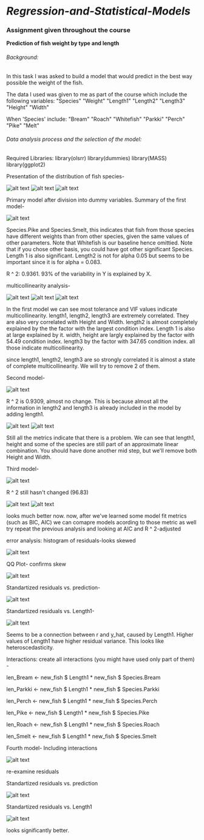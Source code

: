 # *Regression-and-Statistical-Models*  

### Assignment given throughout the course


**Prediction of fish weight by type and length**

###### Background: 
In this task I was asked to build a model that would predict in the best way possible the weight of the fish.

The data I used was given to me as part of the course which include the following variables:
  "Species" "Weight" "Length1" "Length2" "Length3" "Height" "Width"

When 'Species' include:
  "Bream" "Roach" "Whitefish" "Parkki" "Perch" "Pike" "Melt"


###### Data analysis process and the selection of the model:

Required Libraries:
library(olsrr)
library(dummies) 
library(MASS)
library(ggplot2)

Presentation of the distribution of fish species-

![alt text](https://github.com/chencnaani/Regression-and-Statistical-Models/blob/master/figure-fish/1.jpg)
![alt text](https://github.com/chencnaani/Regression-and-Statistical-Models/blob/master/figure-fish/2.jpg)
![alt text](https://github.com/chencnaani/Regression-and-Statistical-Models/blob/master/figure-fish/3.jpg)

Primary model after division into dummy variables.
Summary of the first model-

![alt text](https://github.com/chencnaani/Regression-and-Statistical-Models/blob/master/figure-fish/4.jpg)

Species.Pike and Species.Smelt, this indicates that fish from those species have different weights than from other species, given the same
 values of other parameters.
 Note that Whitefish is our baseline hence omittied. Note that if you chose other basis, you could have got other significant Species.
 Length 1 is also significant. Length2 is not for alpha 0.05 but seems to be important since it is for alpha = 0.083.

 R ^ 2: 0.9361. 93% of the variability in Y is explained by X.

multicollinearity analysis-

![alt text](https://github.com/chencnaani/Regression-and-Statistical-Models/blob/master/figure-fish/5.jpg)
![alt text](https://github.com/chencnaani/Regression-and-Statistical-Models/blob/master/figure-fish/6.jpg)
![alt text](https://github.com/chencnaani/Regression-and-Statistical-Models/blob/master/figure-fish/6.5.jpg)


In the first model we can see most tolerance and VIF values indicate multicollinearity.
length1, length2, length3 are extremely correlated. They are also very correlated with Height and Width.
length2 is almost completely explained by the the factor with the largest condition index. Length 1 is also at large explained by it.
width, height are largly explained by the factor with 54.49 condition index. length3 by the factor with 347.65 condition index.
all those indicate multicollinearity.

since length1, length2, length3 are so strongly correlated it is almost a state of complete multicollinearity. We will try to remove 2 of them.

Second model-

![alt text](https://github.com/chencnaani/Regression-and-Statistical-Models/blob/master/figure-fish/7.jpg)

R ^ 2 is 0.9309, almost no change. This is because almost all the information in length2 and length3 is already included in the model by adding length1.

![alt text](https://github.com/chencnaani/Regression-and-Statistical-Models/blob/master/figure-fish/8.jpg)
![alt text](https://github.com/chencnaani/Regression-and-Statistical-Models/blob/master/figure-fish/9.jpg)

Still all the metrics indicate that there is a problem.
 We can see that length1, height and some of the species are still part of an approximate linear combination.
 You should have done another mid step, but we'll remove both Height and Width.

Third model-

![alt text](https://github.com/chencnaani/Regression-and-Statistical-Models/blob/master/figure-fish/10.jpg)

 R ^ 2 still hasn't changed (96.83)
 
![alt text](https://github.com/chencnaani/Regression-and-Statistical-Models/blob/master/figure-fish/11.jpg)
![alt text](https://github.com/chencnaani/Regression-and-Statistical-Models/blob/master/figure-fish/12.jpg)

looks much better now.
 now, after we've learned some model fit metrics (such as BIC, AIC) we can comapre models acording
 to those metric as well
 try repeat the previous analysis and looking at AIC and R ^ 2-adjusted



error analysis:
histogram of residuals-looks skewed

![alt text](https://github.com/chencnaani/Regression-and-Statistical-Models/blob/master/figure-fish/13.jpg)

QQ Plot- confirms skew

![alt text](https://github.com/chencnaani/Regression-and-Statistical-Models/blob/master/figure-fish/14.jpg)

Standartized residuals vs. prediction-

![alt text](https://github.com/chencnaani/Regression-and-Statistical-Models/blob/master/figure-fish/15.jpg)

Standartized residuals vs. Length1-

![alt text](https://github.com/chencnaani/Regression-and-Statistical-Models/blob/master/figure-fish/16.jpg)

Seems to be a connection between r and y_hat, caused by Length1. Higher values of Length1 have higher residual variance. This looks like heteroscedasticity.

Interactions:
create all interactions (you might have used only part of them) -

len_Bream <- new_fish $ Length1 * new_fish $ Species.Bream

len_Parkki <- new_fish $ Length1 * new_fish $ Species.Parkki

len_Perch <- new_fish $ Length1 * new_fish $ Species.Perch

len_Pike <- new_fish $ Length1 * new_fish $ Species.Pike

len_Roach <- new_fish $ Length1 * new_fish $ Species.Roach

len_Smelt <- new_fish $ Length1 * new_fish $ Species.Smelt


Fourth model-
Including interactions

![alt text](https://github.com/chencnaani/Regression-and-Statistical-Models/blob/master/figure-fish/17.jpg)

re-examine residuals

 Standartized residuals vs. prediction
 
![alt text](https://github.com/chencnaani/Regression-and-Statistical-Models/blob/master/figure-fish/18.jpg)

Standartized residuals vs. Length1

![alt text](https://github.com/chencnaani/Regression-and-Statistical-Models/blob/master/figure-fish/19.jpg)

looks significantly better.





